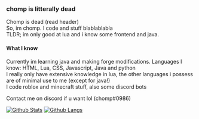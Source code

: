 ### chomp is litterally dead

Chomp is dead (read header) <br>
So, im chomp. I code and stuff blablablabla <br>
TLDR; im only good at lua and i know some frontend and java. <br>

#### What I know

Currently im learning java and making forge modifications. 
Languages I know: HTML, Lua, CSS, Javascript, Java and python <br>
I really only have extensive knowledge in lua, the other languages i possess are of minimal use to me (except for java!) <br>
I code roblox and minecraft stuff, also some discord bots <br>

Contact me on discord if u want lol (chomp#0986)

[![Github Stats](https://github-readme-stats.vercel.app/api?username=ChompChompDead&show_icons=true&theme=tokyonight)](https://github.com/anuraghazra/github-readme-stats)
[![Github Langs](https://github-readme-stats.vercel.app/api/top-langs/?username=ChompChompDead&show_icons=true&theme=tokyonight&layout=compact&langs_count=10)](https://github.com/anuraghazra/github-readme-stats)
